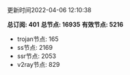 更新时间2022-04-06 12:10:38

**总订阅: 401**
**总节点: 16935**
**有效节点: 5216**
- trojan节点: 165
- ss节点: 2169
- ssr节点: 2053
- v2ray节点: 829
